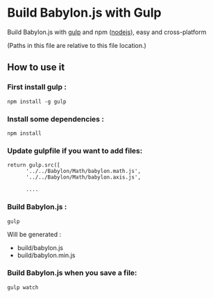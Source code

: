 Build Babylon.js with Gulp
====================

Build Babylon.js with [gulp](http://gulpjs.com/ "gulp") and npm ([nodejs](http://nodejs.org/ "nodejs")), easy and cross-platform

(Paths in this file are relative to this file location.)

## How to use it

### First install gulp :

```
npm install -g gulp
```

### Install some dependencies :

```
npm install
```
### Update gulpfile if you want to add files:
```
return gulp.src([
      '../../Babylon/Math/babylon.math.js',
      '../../Babylon/Math/babylon.axis.js',
      
      ....
```

### Build Babylon.js :

```
gulp
```
Will be generated :
- build/babylon.js
- build/babylon.min.js

### Build Babylon.js when you save a file:
```
gulp watch
```

